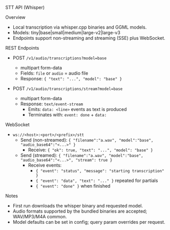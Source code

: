 STT API (Whisper)

Overview
- Local transcription via whisper.cpp binaries and GGML models.
- Models: tiny|base|small|medium|large-v2|large-v3
- Endpoints support non-streaming and streaming (SSE) plus WebSocket.

REST Endpoints
- POST `/v1/audio/transcriptions?model=base`
  - multipart form-data
  - Fields: `file` or `audio` = audio file
  - Response: `{ "text": "...", "model": "base" }`

- POST `/v1/audio/transcriptions/stream?model=base`
  - multipart form-data
  - Response: `text/event-stream`
    - Emits: `data: <line>` events as text is produced
    - Terminates with: `event: done` + `data: `

WebSocket
- `ws://<host>:<port>/<prefix>/stt`
  - Send (non-streamed): `{ "filename":"a.wav", "model":"base", "audio_base64":"<...>" }`
    - Receive: `{ "ok": true, "text": "...", "model": "base" }`
  - Send (streamed): `{ "filename":"a.wav", "model":"base", "audio_base64":"<...>", "stream": true }`
    - Receive events:
      - `{ "event": "status", "message": "starting transcription" }`
      - `{ "event": "data", "text": "..." }` repeated for partials
      - `{ "event": "done" }` when finished

Notes
- First run downloads the whisper binary and requested model.
- Audio formats supported by the bundled binaries are accepted; WAV/MP3/M4A common.
- Model defaults can be set in config; query param overrides per request.

